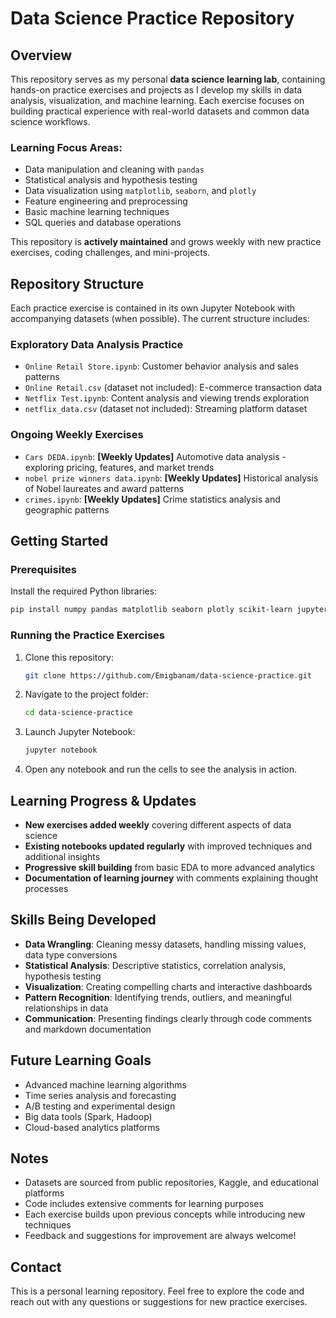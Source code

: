 # Data Science Practice Repository

## Overview
This repository serves as my personal **data science learning lab**, containing hands-on practice exercises and projects as I develop my skills in data analysis, visualization, and machine learning. Each exercise focuses on building practical experience with real-world datasets and common data science workflows.

### Learning Focus Areas:
- Data manipulation and cleaning with `pandas`
- Statistical analysis and hypothesis testing
- Data visualization using `matplotlib`, `seaborn`, and `plotly`
- Feature engineering and preprocessing
- Basic machine learning techniques
- SQL queries and database operations

This repository is **actively maintained** and grows weekly with new practice exercises, coding challenges, and mini-projects.

## Repository Structure
Each practice exercise is contained in its own Jupyter Notebook with accompanying datasets (when possible). The current structure includes:

### Exploratory Data Analysis Practice
- `Online Retail Store.ipynb`: Customer behavior analysis and sales patterns
- `Online Retail.csv` (dataset not included): E-commerce transaction data
- `Netflix Test.ipynb`: Content analysis and viewing trends exploration  
- `netflix_data.csv` (dataset not included): Streaming platform dataset

### Ongoing Weekly Exercises
- `Cars DEDA.ipynb`: **[Weekly Updates]** Automotive data analysis - exploring pricing, features, and market trends
- `nobel prize winners data.ipynb`: **[Weekly Updates]** Historical analysis of Nobel laureates and award patterns
- `crimes.ipynb`: **[Weekly Updates]** Crime statistics analysis and geographic patterns

## Getting Started
### Prerequisites
Install the required Python libraries:
```bash
pip install numpy pandas matplotlib seaborn plotly scikit-learn jupyter
```

### Running the Practice Exercises
1. Clone this repository:
   ```bash
   git clone https://github.com/Emigbanam/data-science-practice.git
   ```
2. Navigate to the project folder:
   ```bash
   cd data-science-practice
   ```
3. Launch Jupyter Notebook:
   ```bash
   jupyter notebook
   ```
4. Open any notebook and run the cells to see the analysis in action.

## Learning Progress & Updates
- **New exercises added weekly** covering different aspects of data science
- **Existing notebooks updated regularly** with improved techniques and additional insights
- **Progressive skill building** from basic EDA to more advanced analytics
- **Documentation of learning journey** with comments explaining thought processes

## Skills Being Developed
- **Data Wrangling**: Cleaning messy datasets, handling missing values, data type conversions
- **Statistical Analysis**: Descriptive statistics, correlation analysis, hypothesis testing
- **Visualization**: Creating compelling charts and interactive dashboards
- **Pattern Recognition**: Identifying trends, outliers, and meaningful relationships in data
- **Communication**: Presenting findings clearly through code comments and markdown documentation

## Future Learning Goals
- Advanced machine learning algorithms
- Time series analysis and forecasting
- A/B testing and experimental design
- Big data tools (Spark, Hadoop)
- Cloud-based analytics platforms

## Notes
- Datasets are sourced from public repositories, Kaggle, and educational platforms
- Code includes extensive comments for learning purposes
- Each exercise builds upon previous concepts while introducing new techniques
- Feedback and suggestions for improvement are always welcome!

## Contact
This is a personal learning repository. Feel free to explore the code and reach out with any questions or suggestions for new practice exercises.

